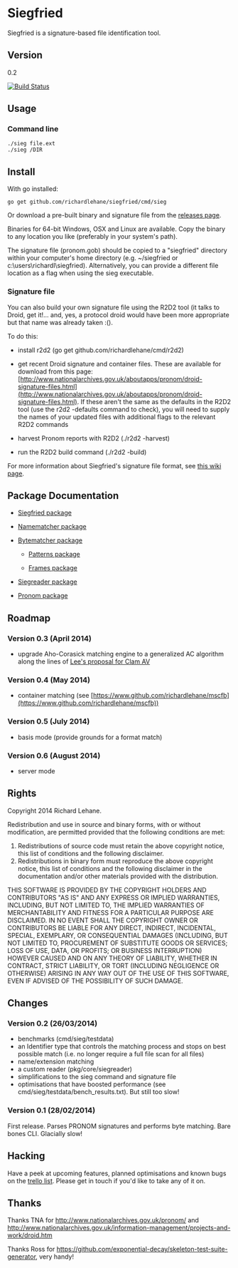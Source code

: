 # Siegfried

Siegfried is a signature-based file identification tool.

## Version

0.2

[![Build Status](https://travis-ci.org/richardlehane/siegfried.png?branch=master)](https://travis-ci.org/richardlehane/siegfried)

## Usage

### Command line

    ./sieg file.ext
    ./sieg /DIR

## Install

With go installed: 

    go get github.com/richardlehane/siegfried/cmd/sieg

Or download a pre-built binary and signature file from the [releases page](https://github.com/richardlehane/siegfried/releases/tag/v0.2).

Binaries for 64-bit Windows, OSX and Linux are available. Copy the binary to any location you like (preferably in your system's path).

The signature file (pronom.gob) should be copied to a "siegfried" directory within your computer's home directory (e.g. ~/siegfried or c:\users\richardl\siegfried). Alternatively, you can provide a different file location as a flag when using the sieg executable.

### Signature file

You can also build your own signature file using the R2D2 tool (it talks to Droid, get it!... and, yes, a protocol droid would have been more appropriate but that name was already taken :().

To do this:

- install r2d2 (go get github.com/richardlehane/cmd/r2d2)

- get recent Droid signature and container files. These are available for download from this page: [http://www.nationalarchives.gov.uk/aboutapps/pronom/droid-signature-files.html](http://www.nationalarchives.gov.uk/aboutapps/pronom/droid-signature-files.html). If these aren't the same as the defaults in the R2D2 tool (use the r2d2 -defaults command to check), you will need to supply the names of your updated files with additional flags to the relevant R2D2 commands

- harvest Pronom reports with R2D2 (./r2d2 -harvest)

- run the R2D2 build command (./r2d2 -build)

For more information about Siegfried's signature file format, see [this wiki page](https://github.com/richardlehane/siegfried/wiki/Siegfried-signature-format). 

## Package Documentation

- [Siegfried package](http://godoc.org/github.com/richardlehane/siegfried/pkg/core)

- [Namematcher package](http://godoc.org/github.com/richardlehane/siegfried/pkg/core/namematcher)

- [Bytematcher package](http://godoc.org/github.com/richardlehane/siegfried/pkg/core/bytematcher)

	- [Patterns package](http://godoc.org/github.com/richardlehane/siegfried/pkg/core/bytematcher/patterns)

	- [Frames package](http://godoc.org/github.com/richardlehane/siegfried/pkg/core/bytematcher/frames)

- [Siegreader package](http://godoc.org/github.com/richardlehane/siegfried/pkg/core/siegreader)

- [Pronom package](http://godoc.org/github.com/richardlehane/siegfried/pkg/pronom)

## Roadmap

### Version 0.3 (April 2014)

- upgrade Aho-Corasick matching engine to a generalized AC algorithm along the lines of [Lee's proposal for Clam AV](http://ieeexplore.ieee.org/xpl/articleDetails.jsp?reload=true&arnumber=4317914)

### Version 0.4 (May 2014)

- container matching (see [https://www.github.com/richardlehane/mscfb](https://www.github.com/richardlehane/mscfb))

### Version 0.5 (July 2014)

- basis mode (provide grounds for a format match)

### Version 0.6 (August 2014)

- server mode

## Rights

Copyright 2014 Richard Lehane. 

Redistribution and use in source and binary forms, with or without
modification, are permitted provided that the following conditions are met:

1. Redistributions of source code must retain the above copyright notice, this
   list of conditions and the following disclaimer.
2. Redistributions in binary form must reproduce the above copyright notice,
   this list of conditions and the following disclaimer in the documentation
   and/or other materials provided with the distribution.

THIS SOFTWARE IS PROVIDED BY THE COPYRIGHT HOLDERS AND CONTRIBUTORS "AS IS" AND
ANY EXPRESS OR IMPLIED WARRANTIES, INCLUDING, BUT NOT LIMITED TO, THE IMPLIED
WARRANTIES OF MERCHANTABILITY AND FITNESS FOR A PARTICULAR PURPOSE ARE
DISCLAIMED. IN NO EVENT SHALL THE COPYRIGHT OWNER OR CONTRIBUTORS BE LIABLE FOR
ANY DIRECT, INDIRECT, INCIDENTAL, SPECIAL, EXEMPLARY, OR CONSEQUENTIAL DAMAGES
(INCLUDING, BUT NOT LIMITED TO, PROCUREMENT OF SUBSTITUTE GOODS OR SERVICES;
LOSS OF USE, DATA, OR PROFITS; OR BUSINESS INTERRUPTION) HOWEVER CAUSED AND
ON ANY THEORY OF LIABILITY, WHETHER IN CONTRACT, STRICT LIABILITY, OR TORT
(INCLUDING NEGLIGENCE OR OTHERWISE) ARISING IN ANY WAY OUT OF THE USE OF THIS
SOFTWARE, EVEN IF ADVISED OF THE POSSIBILITY OF SUCH DAMAGE.

## Changes
### Version 0.2 (26/03/2014)

- benchmarks (cmd/sieg/testdata)
- an Identifier type that controls the matching process and stops on best possible match (i.e. no longer require a full file scan for all files)
- name/extension matching
- a custom reader (pkg/core/siegreader)
- simplifications to the sieg command and signature file
- optimisations that have boosted performance (see cmd/sieg/testdata/bench_results.txt). But still too slow!

### Version 0.1 (28/02/2014)

First release. Parses PRONOM signatures and performs byte matching. Bare bones CLI. Glacially slow!

## Hacking

Have a peek at upcoming features, planned optimisations and known bugs on the [trello list](https://trello.com/b/ABXkGk6T/siegfried). Please get in touch if you'd like to take any of it on.

## Thanks

Thanks TNA for http://www.nationalarchives.gov.uk/pronom/ and http://www.nationalarchives.gov.uk/information-management/projects-and-work/droid.htm

Thanks Ross for https://github.com/exponential-decay/skeleton-test-suite-generator, very handy!